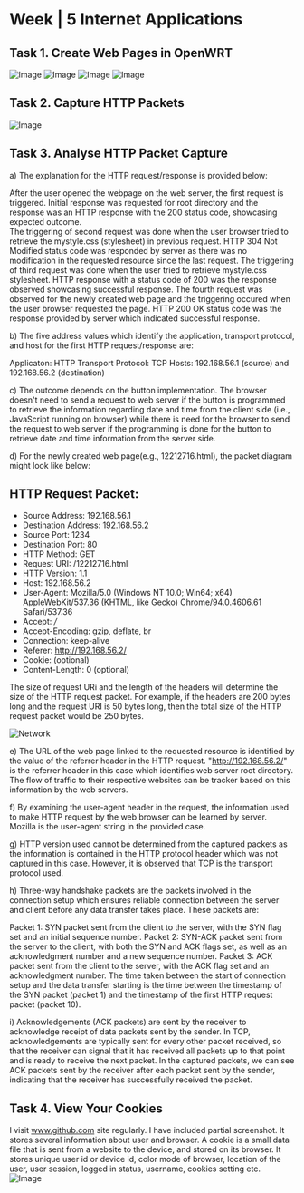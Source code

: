 # Week | 5 Internet Applications  
## Task 1. Create Web Pages in OpenWRT
![Image](./images/lab5task1ui.PNG) 
![Image](./images/lab5task1index.PNG) 
![Image](./images/lab5task1id.PNG) 
![Image](./images/lab5task1css.PNG)   

## Task 2. Capture HTTP Packets  
![Image](./images/lab5task2packet.PNG)

## Task 3. Analyse HTTP Packet Capture  
a) The explanation for the HTTP request/response is provided below:

After the user opened the webpage on the web server, the first request is triggered. Initial response was requested for root directory and the response was an HTTP response with the 200 status code, showcasing expected outcome.  
The triggering of second request was done when the user browser tried to retrieve the mystyle.css (stylesheet) in previous request. HTTP 304 Not Modified status code was responded by server as there was no modification in the requested resource since the last request.
The triggering of third request was done when the user tried to retrieve mystyle.css stylesheet. HTTP response with a status code of 200 was the response observed showcasing successful response.
The fourth request was observed for the newly created web page and the triggering occured when the user browser requested the page. HTTP 200 OK status code was the response provided by server which indicated successful response.

b) The five address values which identify the application, transport protocol, and host for the first HTTP request/response are:

Applicaton: HTTP
Transport Protocol: TCP
Hosts: 192.168.56.1 (source) and 192.168.56.2 (destination)

c) The outcome depends on the button implementation. The browser doesn't need to send a request to web server if the button is programmed to retrieve the information regarding date and time from the client side (i.e., JavaScript running on browser) while there is need for the browser to send the request to web server if the programming is done for the button to retrieve date and time information from the server side.

d) For the newly created web page(e.g., 12212716.html), the packet diagram might look like below:

HTTP Request Packet:
---------------------
- Source Address: 192.168.56.1
- Destination Address: 192.168.56.2
- Source Port: 1234
- Destination Port: 80
- HTTP Method: GET
- Request URI: /12212716.html
- HTTP Version: 1.1
- Host: 192.168.56.2
- User-Agent: Mozilla/5.0 (Windows NT 10.0; Win64; x64) AppleWebKit/537.36 (KHTML, like Gecko) Chrome/94.0.4606.61 Safari/537.36
- Accept: */*
- Accept-Encoding: gzip, deflate, br
- Connection: keep-alive
- Referer: http://192.168.56.2/
- Cookie: (optional)
- Content-Length: 0 (optional)

The size of request URi and the length of the headers will determine the size of the HTTP request packet. For example, if the headers are 200 bytes long and the request URI is 50 bytes long, then the total size of the HTTP request packet would be 250 bytes.

![Network](./images/packetdiagram.jpg)

e) The URL of the web page linked to the requested resource is identified by the value of the referrer header in the HTTP request. "http://192.168.56.2/" is the referrer header in this case which identifies web server root directory. The flow of traffic to their respective websites can be tracker based on this information by the web servers.

f) By examining the user-agent header in the request, the information used to make HTTP request by the web browser can be learned by server. Mozilla is the user-agent string in the provided case.

g) HTTP version used cannot be determined from the captured packets as the information is contained in the HTTP protocol header which was not captured in this case. However, it is observed that TCP is the transport protocol used.

h) Three-way handshake packets are the packets involved in the connection setup which ensures reliable connection between the server and client before any data transfer takes place. These packets are:

Packet 1: SYN packet sent from the client to the server, with the SYN flag set and an initial sequence number.
Packet 2: SYN-ACK packet sent from the server to the client, with both the SYN and ACK flags set, as well as an acknowledgment number and a new sequence number.
Packet 3: ACK packet sent from the client to the server, with the ACK flag set and an acknowledgment number.
The time taken between the start of connection setup and the data transfer starting is the time between the timestamp of the SYN packet (packet 1) and the timestamp of the first HTTP request packet (packet 10).

i) Acknowledgements (ACK packets) are sent by the receiver to acknowledge receipt of data packets sent by the sender. In TCP, acknowledgements are typically sent for every other packet received, so that the receiver can signal that it has received all packets up to that point and is ready to receive the next packet. In the captured packets, we can see ACK packets sent by the receiver after each packet sent by the sender, indicating that the receiver has successfully received the packet.
  
## Task 4. View Your Cookies  
I visit www.github.com site regularly. I have included partial screenshot. It stores several information about user and browser. A cookie is a small data file that is sent from a website to the device, and stored on its browser. It stores unique user id or device id, color mode of browser, location of the user, user session, logged in status, username, cookies setting etc.
![Image](./images/cookie.PNG)   
